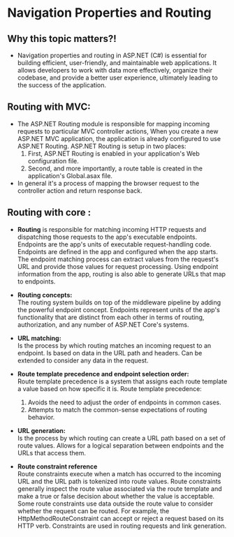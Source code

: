 # Navigation Properties and Routing
## Why this topic matters?!
+ Navigation properties and routing in ASP.NET (C#) is essential for building efficient, user-friendly, and maintainable web applications. It allows developers to work with data more effectively, organize their codebase, and provide a better user experience, ultimately leading to the success of the application.

## Routing with MVC:
+ The ASP.NET Routing module is responsible for mapping incoming requests to particular MVC controller actions, When you create a new ASP.NET MVC application, the application is already configured to use ASP.NET Routing. ASP.NET Routing is setup in two places: 
   1. First, ASP.NET Routing is enabled in your application's Web configuration file.
   2. Second, and more importantly, a route table is created in the application's Global.asax file.
+ In general it's a process of mapping the browser request to the controller action and return response back.

## Routing with core :
+ **Routing** is responsible for matching incoming HTTP requests and dispatching those requests to the app's executable endpoints. Endpoints are the app's units of executable request-handling code. Endpoints are defined in the app and configured when the app starts. The endpoint matching process can extract values from the request's URL and provide those values for request processing. Using endpoint information from the app, routing is also able to generate URLs that map to endpoints.
+ **Routing concepts:**   
The routing system builds on top of the middleware pipeline by adding the powerful endpoint concept. Endpoints represent units of the app's functionality that are distinct from each other in terms of routing, authorization, and any number of ASP.NET Core's systems.
+ **URL matching:**    
Is the process by which routing matches an incoming request to an endpoint.
Is based on data in the URL path and headers.
Can be extended to consider any data in the request.
+ **Route template precedence and endpoint selection order:**     
Route template precedence is a system that assigns each route template a value based on how specific it is. Route template precedence:

   1. Avoids the need to adjust the order of endpoints in common cases.
   2. Attempts to match the common-sense expectations of routing behavior.
+ **URL generation:**     
Is the process by which routing can create a URL path based on a set of route values.
Allows for a logical separation between endpoints and the URLs that access them.
+ **Route constraint reference**    
Route constraints execute when a match has occurred to the incoming URL and the URL path is tokenized into route values. Route constraints generally inspect the route value associated via the route template and make a true or false decision about whether the value is acceptable. Some route constraints use data outside the route value to consider whether the request can be routed. For example, the HttpMethodRouteConstraint can accept or reject a request based on its HTTP verb. Constraints are used in routing requests and link generation.
